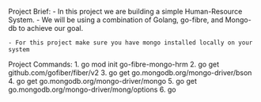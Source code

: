 Project Brief:
    - In this project we are building a simple Human-Resource System.
    - We will be using a combination of Golang, go-fibre, and Mongo-db to achieve our goal.

    - For this project make sure you have mongo installed locally on your system


Project Commands:
    1. go mod init go-fibre-mongo-hrm
    2. go get github.com/gofiber/fiber/v2
    3. go get go.mongodb.org/mongo-driver/bson
    4. go get go.mongodb.org/mongo-driver/mongo
    5. go get go.mongodb.org/mongo-driver/mong/options
    6. go 